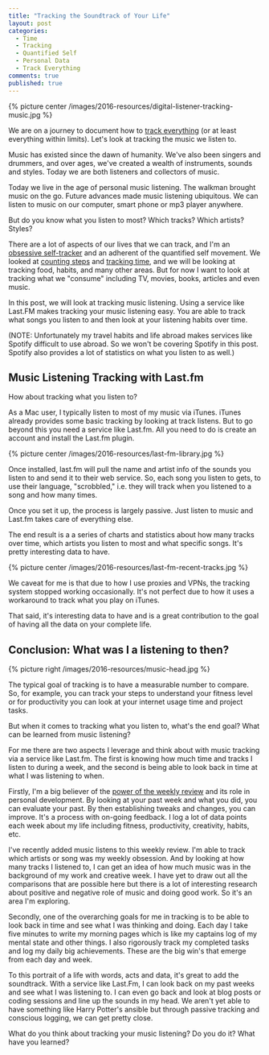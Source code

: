 ```yaml
---
title: "Tracking the Soundtrack of Your Life"
layout: post
categories:
  - Time
  - Tracking
  - Quantified Self
  - Personal Data
  - Track Everything
comments: true
published: true
---
```


{% picture center /images/2016-resources/digital-listener-tracking-music.jpg %}

We are on a journey to document how to [track everything](http://www.markwk.com/category/track-everything/) (or at least everything within limits). Let's look at tracking the music we listen to.

Music has existed since the dawn of humanity. We've also been singers and drummers, and over ages, we've created a wealth of instruments, sounds and styles. Today we are both listeners and collectors of music.

Today we live in the age of personal music listening. The walkman brought music on the go. Future advances made music listening ubiquitous. We can listen to music on our computer, smart phone or mp3 player anywhere.

But do you know what you listen to most? Which tracks? Which artists? Styles?

There are a lot of aspects of our lives that we can track, and I'm an [obsessive self-tracker](http://www.markwk.com/2016/08/digital-self-tracker.html) and an adherent of the quantified self movement. We looked at [counting steps](http://www.markwk.com/2016/09/counting-steps.html) and [tracking time](http://www.markwk.com/time-tracking-tools.html), and we will be looking at tracking food, habits, and many other areas. But for now I want to look at tracking what we "consume" including TV, movies, books, articles and even music.

In this post, we will look at tracking music listening. Using a service like Last.FM makes tracking your music listening easy. You are able to track what songs you listen to and then look at your listening habits over time.

<!--more-->

(NOTE: Unfortunately my travel habits and life abroad makes services like Spotify difficult to use abroad. So we won't be covering Spotify in this post. Spotify also provides a lot of statistics on what you listen to as well.)

## Music Listening Tracking with Last.fm

How about tracking what you listen to?

As a Mac user, I typically listen to most of my music via iTunes. iTunes already provides some basic tracking by looking at track listens. But to go beyond this you need a service like Last.fm. All you need to do is create an account and install the Last.fm plugin.

{% picture center /images/2016-resources/last-fm-library.jpg %}

Once installed, last.fm will pull the name and artist info of the sounds you listen to and send it to their web service. So, each song you listen to gets, to use their language, "scrobbled," i.e. they will track when you listened to a song and how many times.

Once you set it up, the process is largely passive. Just listen to music and Last.fm takes care of everything else.

The end result is a a series of charts and statistics about how many tracks over time, which artists you listen to most and what specific songs. It's pretty interesting data to have.

{% picture center /images/2016-resources/last-fm-recent-tracks.jpg %}

We caveat for me is that due to how I use proxies and VPNs, the tracking system stopped working occasionally. It's not perfect due to how it uses a workaround to track what you play on iTunes.

That said, it's interesting data to have and is a great contribution to the goal of having all the data on your complete life.

## Conclusion: What was I a listening to then?

{% picture right /images/2016-resources/music-head.jpg %}

The typical goal of tracking is to have a measurable number to compare. So, for example, you can track your steps to understand your fitness level or for productivity you can look at your internet usage time and project tasks.

But when it comes to tracking what you listen to, what's the end goal? What can be learned from music listening?

For me there are two aspects I leverage and think about with music tracking via a service like Last.fm. The first is knowing how much time and tracks I listen to during a week, and the second is being able to look back in time at what I was listening to when.

Firstly, I'm a big believer of the [power of the weekly review](http://www.markwk.com/2016/01/power-of-weekly-review.html) and its role in personal development. By looking at your past week and what you did, you can evaluate your past. By then establishing tweaks and changes, you can improve. It's a process with on-going feedback. I log a lot of data points each week about my life including fitness, productivity, creativity, habits, etc.

I've recently added music listens to this weekly review. I'm able to track which artists or song was my weekly obsession. And by looking at how many tracks I listened to, I can get an idea of how much music was in the background of my work and creative week. I have yet to draw out all the comparisons that are possible here but there is a lot of interesting research about positive and negative role of music and doing good work. So it's an area I'm exploring.

Secondly, one of the overarching goals for me in tracking is to be able to look back in time and see what I was thinking and doing. Each day I take five minutes to write my morning pages which is like my captains log of my mental state and other things. I also rigorously track my completed tasks and log my daily big achievements. These are the big win's that emerge from each day and week.

To this portrait of a life with words, acts and data, it's great to add the soundtrack. With a service like Last.Fm, I can look back on my past weeks and see what I was listening to. I can even go back and look at blog posts or coding sessions and line up the sounds in my head. We aren't yet able to have something like Harry Potter's ansible but through passive tracking and conscious logging, we can get pretty close.

What do you think about tracking your music listening? Do you do it? What have you learned?
